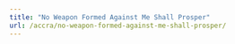 ```yaml
---
title: "No Weapon Formed Against Me Shall Prosper"
url: /accra/no-weapon-formed-against-me-shall-prosper/
---
```


